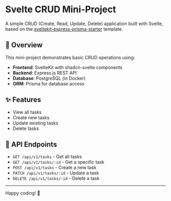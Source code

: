 # Svelte CRUD Mini-Project

A simple CRUD (Create, Read, Update, Delete) application built with Svelte, based on the [sveltekit-express-prisma-starter](https://github.com/Alexandre-Burger/sveltekit-express-prisma-starter) template.

## 🚀 Overview

This mini-project demonstrates basic CRUD operations using:

- **Frontend**: SvelteKit with shadcn-svelte components
- **Backend**: Express.js REST API
- **Database**: PostgreSQL (in Docker)
- **ORM**: Prisma for database access

## ✨ Features

- View all tasks
- Create new tasks
- Update existing tasks
- Delete tasks

## 📝 API Endpoints

- `GET /api/v1/tasks` - Get all tasks
- `GET /api/v1/tasks/:id` - Get a specific task
- `POST /api/v1/tasks` - Create a new task
- `PATCH /api/v1/tasks/:id` - Update a task
- `DELETE /api/v1/tasks/:id` - Delete a task

---

Happy coding! 🎉
